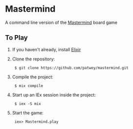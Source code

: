 # Mastermind

A command line version of the [Mastermind](https://en.wikipedia.org/wiki/Mastermind_(board_game)) board game

## To Play

1. If you haven't already, install [Elixir](http://elixir-lang.org/install.html)

2. Clone the repository:

        $ git clone https://github.com/patwey/mastermind.git

3. Compile the project:

        $ mix compile

4. Start up an IEx session inside the project:

        $ iex -S mix

5. Start the game:

        iex> Mastermind.play
